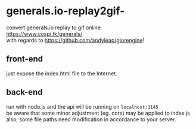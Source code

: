 
# generals.io-replay2gif-
convert generals.io replay to gif online  
https://www.cospi.tk/generals/  
with regards to https://github.com/andyleap/giorengine!  
## front-end
just expose the index.html file to the Internet.
## back-end
run with node.js and the api will be running on `localhost:1145`  
be aware that some minor adjustment (eg. cors) may be applied to index.js  
also, some file paths need modification in accordance to your server.
